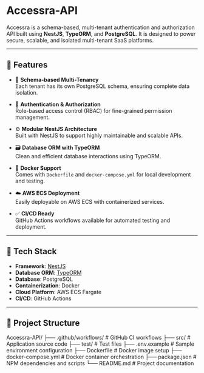 # Accessra-API

Accessra is a schema-based, multi-tenant authentication and authorization API built using **NestJS**, **TypeORM**, and **PostgreSQL**. It is designed to power secure, scalable, and isolated multi-tenant SaaS platforms.

---

## 🚀 Features

- 🏢 **Schema-based Multi-Tenancy**  
  Each tenant has its own PostgreSQL schema, ensuring complete data isolation.

- 🔐 **Authentication & Authorization**  
  Role-based access control (RBAC) for fine-grained permission management.

- ⚙️ **Modular NestJS Architecture**  
  Built with NestJS to support highly maintainable and scalable APIs.

- 🗃️ **Database ORM with TypeORM**  
  Clean and efficient database interactions using TypeORM.

- 🐳 **Docker Support**  
  Comes with `Dockerfile` and `docker-compose.yml` for local development and testing.

- ☁️ **AWS ECS Deployment**  
  Easily deployable on AWS ECS with containerized services.

- ✅ **CI/CD Ready**  
  GitHub Actions workflows available for automated testing and deployment.

---

## 🧱 Tech Stack

- **Framework**: [NestJS](https://nestjs.com/)
- **Database ORM**: [TypeORM](https://typeorm.io/)
- **Database**: PostgreSQL
- **Containerization**: Docker
- **Cloud Platform**: AWS ECS Fargate
- **CI/CD**: GitHub Actions

---

## 📁 Project Structure

Accessra-API/
├── .github/workflows/ # GitHub CI workflows
├── src/ # Application source code
├── test/ # Test files
├── .env.example # Sample environment configuration
├── Dockerfile # Docker image setup
├── docker-compose.yml # Docker container orchestration
├── package.json # NPM dependencies and scripts
└── README.md # Project documentation

